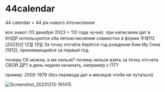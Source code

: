 # 44calendar
44 calendar = 44 рік нового літочислення 

все знают (13 декабря 2023 = 112 года чучхе).
при написании дат в КНДР используются оба летоисчисления совместно в форме 주체112 (2023)년 12월 13일
За точку отсчёта берётся год рождения Ким Ир Сена (1912), принимающийся за первый год. 

почему СК можна, а ме нельзя? почему нельзя взять за точку отсчета СВОЙ ДР? а день недели начинать, например с ПТ?

пример: 2000-1979 (без перевода дат и месяцов чтоби не путаться)
 
![Screenshot_20231213-161415](https://github.com/dmytra/44calendar/assets/105235692/63b3c74d-9f5b-4ffc-8dd8-934f7315eaa1)
